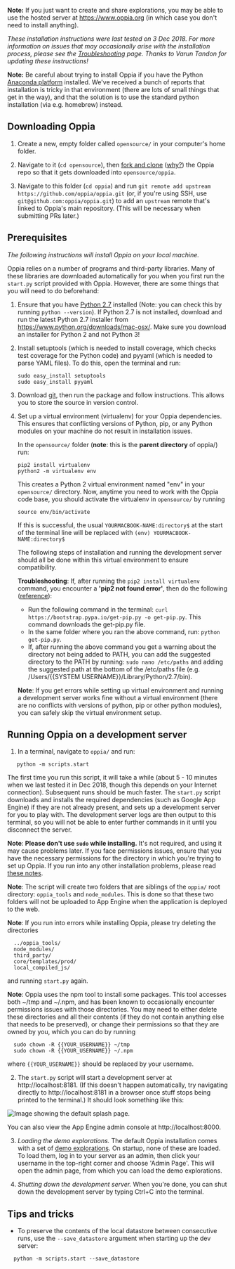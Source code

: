 **Note:** If you just want to create and share explorations, you may be able to use the hosted server at https://www.oppia.org (in which case you don't need to install anything).
 
*These installation instructions were last tested on 3 Dec 2018. For more information on issues that may occasionally arise with the installation process, please see the [Troubleshooting](https://github.com/oppia/oppia/wiki/Troubleshooting) page. Thanks to Varun Tandon for updating these instructions!*
 
**Note:** Be careful about trying to install Oppia if you have the Python [Anaconda platform](https://www.anaconda.com/) installed. We've received a bunch of reports that installation is tricky in that environment (there are lots of small things that get in the way), and that the solution is to use the standard python installation (via e.g. homebrew) instead.

## Downloading Oppia ##

1. Create a new, empty folder called `opensource/` in your computer's home folder. 

1. Navigate to it (`cd opensource`), then [fork and clone](https://help.github.com/articles/fork-a-repo/) ([why?](https://github.com/oppia/oppia/wiki/Why-fork-and-clone-Oppia%3F)) the Oppia repo so that it gets downloaded into `opensource/oppia`. 

1. Navigate to this folder (`cd oppia`) and run `git remote add upstream https://github.com/oppia/oppia.git` (or, if you're using SSH, use `git@github.com:oppia/oppia.git`) to add an `upstream` remote that's linked to Oppia's main repository. (This will be necessary when submitting PRs later.) 

 
## Prerequisites ##
 
*The following instructions will install Oppia on your local machine.*
 
Oppia relies on a number of programs and third-party libraries. Many of these libraries are downloaded automatically for you when you first run the `start.py` script provided with Oppia. However, there are some things that you will need to do beforehand:
 
1. Ensure that you have [Python 2.7](http://www.python.org/download/releases/2.7/) installed (Note: you can check this by running `python --version`). If Python 2.7 is not installed, download and run the latest Python 2.7 installer from https://www.python.org/downloads/mac-osx/. Make sure you download an installer for Python 2 and not Python 3!
 
2. Install setuptools (which is needed to install coverage, which checks test coverage for the Python code) and pyyaml (which is needed to parse YAML files). To do this, open the terminal and run:
 
    ```
    sudo easy_install setuptools
    sudo easy_install pyyaml
    ```
 
3. Download [git](http://git-scm.com/download/mac), then run the package and follow instructions. This allows you to store the source in version control.
 
4. Set up a virtual environment (virtualenv) for your Oppia dependencies. This ensures that conflicting versions of Python, pip, or any Python modules on your machine do not result in installation issues.

    In the `opensource/` folder (**note**: this is the **parent directory** of oppia/) run:

    ```
    pip2 install virtualenv
    python2 -m virtualenv env
    ```
    This creates a Python 2 virtual environment named "env" in your `opensource/` directory. Now, anytime you need to work with the Oppia code base, you should activate the virtualenv in `opensource/` by running
    
    ```
    source env/bin/activate
    ```
    
    If this is successful, the usual `YOURMACBOOK-NAME:directory$` at the start of the terminal line will be replaced with `(env) YOURMACBOOK-NAME:directory$`
    
    The following steps of installation and running the development server should all be done within this virtual environment to ensure compatibility.

    **Troubleshooting**: If, after running the `pip2 install virtualenv` command, you encounter a **'pip2 not found error'**, then do the following ([reference](https://pip.pypa.io/en/stable/installing/)):
      - Run the following command in the terminal: `curl https://bootstrap.pypa.io/get-pip.py -o get-pip.py`. This command downloads the get-pip.py file. 
      - In the same folder where you ran the above command, run: `python get-pip.py`.
      - If, after running the above command you get a warning about the directory not being added to PATH, you can add the suggested directory to the PATH by running: `sudo nano /etc/paths` and adding the suggested path at the bottom of the /etc/paths file (e.g. /Users/{{SYSTEM USERNAME}}/Library/Python/2.7/bin).

    **Note**: If you get errors while setting up virtual environment and running a development server works fine without a virtual environment (there are no conflicts with versions of python, pip or other python modules), you can safely skip the virtual environment setup.
       

## Running Oppia on a development server ##
 
1. In a terminal, navigate to `oppia/` and run:
 
  ```
     python -m scripts.start
  ```
 
  The first time you run this script, it will take a while (about 5 - 10 minutes when we last tested it in Dec 2018, though this depends on your Internet connection). Subsequent runs should be much faster. The `start.py` script downloads and installs the required dependencies (such as Google App Engine) if they are not already present, and sets up a development server for you to play with. The development server logs are then output to this terminal, so you will not be able to enter further commands in it until you disconnect the server.

  **Note**: **Please don't use `sudo` while installing.** It's not required, and using it may cause problems later. If you face permissions issues, ensure that you have the necessary permissions for the directory in which you're trying to set up Oppia. If you run into any other installation problems, please read [these notes](https://github.com/oppia/oppia/wiki/Issues-with-installation%3F).

  **Note**: The script will create two folders that are siblings of the `oppia/` root directory: `oppia_tools` and `node_modules`. This is done so that these two folders will not be uploaded to App Engine when the application is deployed to the web.
 
  **Note**: If you run into errors while installing Oppia, please try deleting the directories
 
  ```
    ../oppia_tools/
    node_modules/
    third_party/
    core/templates/prod/
    local_compiled_js/
  ```
 
  and running `start.py` again.
 
  **Note**: Oppia uses the npm tool to install some packages. This tool accesses both ~/tmp and ~/.npm, and has been known to occasionally encounter permissions issues with those directories. You may need to either delete these directories and all their contents (if they do not contain anything else that needs to be preserved), or change their permissions so that they are owned by you, which you can do by running
 
  ```
    sudo chown -R {{YOUR_USERNAME}} ~/tmp
    sudo chown -R {{YOUR_USERNAME}} ~/.npm
  ```
 
  where `{{YOUR_USERNAME}}` should be replaced by your username.
 
2. The `start.py` script will start a development server at http://localhost:8181. (If this doesn't happen automatically, try navigating directly to http://localhost:8181 in a browser once stuff stops being printed to the terminal.) It should look something like this:
 
  ![Image showing the default splash page.](https://res.cloudinary.com/dozmja9ir/image/upload/v1538254601/home_page.png)
 
  You can also view the App Engine admin console at http://localhost:8000.
 
3. *Loading the demo explorations.* The default Oppia installation comes with a set of [demo explorations](https://github.com/oppia/oppia/tree/master/data/explorations). On startup, none of these are loaded. To load them, log in to your server as an admin, then click your username in the top-right corner and choose 'Admin Page'. This will open the admin page, from which you can load the demo explorations.
 
4. *Shutting down the development server.* When you're done, you can shut down the development server by typing Ctrl+C into the terminal.
 
## Tips and tricks
 
  * To preserve the contents of the local datastore between consecutive runs, use the `--save_datastore` argument when starting up the dev server:
 
  ```
    python -m scripts.start --save_datastore
  ```